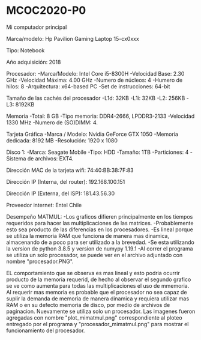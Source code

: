 # MCOC2020-P0
Mi computador principal

Marca/modelo: Hp Pavilion Gaming Laptop 15-cx0xxx

Tipo: Notebook

Año adquisición: 2018

Procesador: 
      -Marca/Modelo: Intel Core i5-8300H
      -Velocidad Base: 2.30 GHz
      -Velocidad Máxima: 4.00 GHz
      -Numero de núcleos: 4
      -Humero de hilos: 8
      -Arquitectura: x64-based PC
      -Set de instrucciones: 64-bit

Tamaño de las cachés del procesador
      -L1d: 32KB
      -L1i: 32KB
      -L2: 256KB
      -L3: 8192KB

Memoria
      -Total: 8 GB
      -Tipo memoria: DDR4-2666, LPDDR3-2133
      -Velocidad 1330 MHz
      -Numero de (SO)DIMM: 4.
      
Tarjeta Gráfica
      -Marca / Modelo: Nvidia GeForce GTX 1050
      -Memoria dedicada: 8192 MB
      -Resolución: 1920 x 1080
      
Disco 1:
      -Marca: Seagate Mobile
      -Tipo: HDD
      -Tamaño: 1TB
      -Particiones: 4
      -Sistema de archivos: EXT4.

Dirección MAC de la tarjeta wifi: 74:40:BB:38:7F:83

Dirección IP (Interna, del router): 192.168.100.151

Dirección IP (Externa, del ISP): 181.43.56.30

Proveedor internet: Entel Chile



Desempeño MATMUL:
-Los graficos difieren principalmente en los tiempos requeridos para hacer las multiplicaciones de las matrices. 
-Probablemente esto sea producto de las diferencias en los procesadores.
-Es lineal porque se utiliza la memoria RAM que funciona de manera mas dinamica, almacenando de a poco para ser utilizado a la brevedad.
-Se esta utilizando la version de python 3.8.5 y version de numypy 1.19.1
-Al correr el programa se utiliza un solo procesador, se puede ver en el archivo adjuntado con nombre "procesador.PNG".


EL comportamiento que se observa es mas lineal y esto podria ocurrir producto de la memoria requerid, de hecho al observar el segundo grafico se ve como aumenta para todas las multiplicaciones el uso de mmemoria. Al requerir mas memoria es probable que el procesador no sea capaz de suplir la demanda de memoria de manera dinamica y requiera utilizar mas RAM o en su defecto memoria de disco, por medio de archivos de paginacion.
Nuevamente se utiliza solo un procesador. Las imagenes fueron agregadas con nombre "plot_mimatmul.png" correspondiente al ploteo entregado por el programa y "procesador_mimatmul.png" para mostrar el funcionamiento del procesador.

